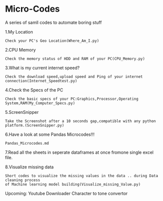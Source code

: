 # Micro-Codes
A series of samll codes to automate boring stuff

1.My Location

	Check your PC's Geo Location(Where_Am_I.py)
	
2.CPU Memory

	Check the memory status of HDD and RAM of your PC(CPU_Memory.py)

3.What is my current internet speed?	

	Check the download speed,upload speed and Ping of your internet connection(Internet_Speedtest.py)

4.Check the Specs of the PC

	Check the basic specs of your PC:Graphics,Processor,Operating System,RAM(My_Computer_Specs.py)

5.ScreenSnipper
	
	Take the Screenshot after a 10 seconds gap,compatible with any python platform.(ScreenSnipper.py)
	
6.Have a look at some Pandas Microcodes!!!

	Pandas_Microcodes.md

7.Read all the sheets in seperate dataframes at once fromone single excel file.


8.Visualize missing data
	
	Short codes to visualize the missing values in the data .. during Data cleaning process
	of Machine learning model building(Visualize_missing_Value.py)


Upcoming:
Youtube Downloader
Character to tone convertor
